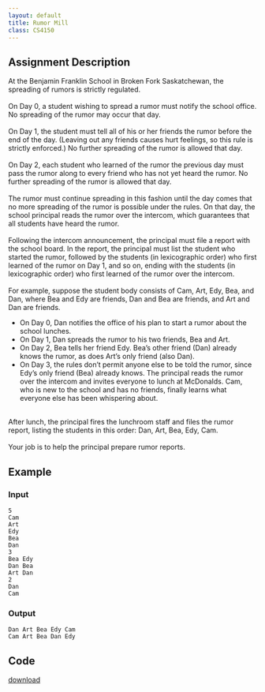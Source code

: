 ```yaml
---
layout: default
title: Rumor Mill
class: CS4150
---
```

## Assignment Description
At the Benjamin Franklin School in Broken Fork Saskatchewan, the spreading of rumors is strictly regulated.  
\
On Day 0, a student wishing to spread a rumor must notify the school office. No spreading of the rumor may occur that day.  
\
On Day 1, the student must tell all of his or her friends the rumor before the end of the day. (Leaving out any friends causes hurt feelings, so this rule is strictly enforced.) No further spreading of the rumor is allowed that day.  
\
On Day 2, each student who learned of the rumor the previous day must pass the rumor along to every friend who has not yet heard the rumor. No further spreading of the rumor is allowed that day.  
\
The rumor must continue spreading in this fashion until the day comes that no more spreading of the rumor is possible under the rules. On that day, the school principal reads the rumor over the intercom, which guarantees that all students have heard the rumor.  
\
Following the intercom announcement, the principal must file a report with the school board. In the report, the principal must list the student who started the rumor, followed by the students (in lexicographic order) who first learned of the rumor on Day 1, and so on, ending with the students (in lexicographic order) who first learned of the rumor over the intercom.  
\
For example, suppose the student body consists of Cam, Art, Edy, Bea, and Dan, where Bea and Edy are friends, Dan and Bea are friends, and Art and Dan are friends.  
* On Day 0, Dan notifies the office of his plan to start a rumor about the school lunches.
* On Day 1, Dan spreads the rumor to his two friends, Bea and Art.
* On Day 2, Bea tells her friend Edy. Bea’s other friend (Dan) already knows the rumor, as does Art’s only friend (also Dan).
* On Day 3, the rules don’t permit anyone else to be told the rumor, since Edy’s only friend (Bea) already knows. The principal reads the rumor over the intercom and invites everyone to lunch at McDonalds. Cam, who is new to the school and has no friends, finally learns what everyone else has been whispering about.  

\
After lunch, the principal fires the lunchroom staff and files the rumor report, listing the students in this order: Dan, Art, Bea, Edy, Cam.  
\
Your job is to help the principal prepare rumor reports.  

## Example
### Input
    5
    Cam
    Art
    Edy
    Bea
    Dan
    3
    Bea Edy
    Dan Bea
    Art Dan
    2
    Dan
    Cam


### Output
    Dan Art Bea Edy Cam
    Cam Art Bea Dan Edy

## Code
[download](/cs4150/files/rumor_mill.py)
